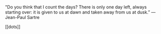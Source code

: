 ---
---

"Do you think that I count the days? There is only one day left, always starting over: it is given to us at dawn and taken away from us at dusk.”
― Jean-Paul Sartre

[[dots]]